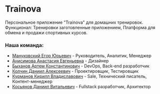 # Trainova
Персональное приложение "Trainova" для домашних тренировок. Функционал: Тренировки заготовленные приложением, Платформа для обмена и продажи спортивных курсов.
### Наша команда:

- [Мануковский Егор Юрьевич](https://github.com/Kauto9) - Руководитель, Аналитик, Менеджер
- [Анисимова Анастасия Евгеньевна](https://github.com/AnastasiaAnisimovaa) - Дизайнер
- [Быханов Артем Константинович](https://github.com/artembykhanov) - DevOps, Back-end разработчик
- [Колчин Даниил Алексеевич](https://github.com/puss1-destroyer) - Проектировщик, Тестировщик
- [Курманов Кирилл Владиславович](https://github.com/twoheade) - Sale, Технический писатель, Контент-менеджер
- [Косьянов Даниил Витальевич](https://github.com/dnlksnvv) - Fullstack разработчик, Архитектор
